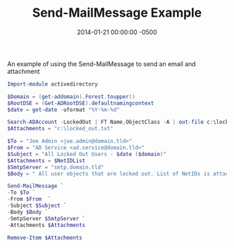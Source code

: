 ﻿---
title:  Send-MailMessage Example
date:   2014-01-21 00:00:00 -0500
categories: IT
---

An example of using the Send-MailMessage to send an email and attachment

```powershell
Import-module activedirectory

$Domain = (get-addomain).Forest.toupper()
$RootDSE = (Get-ADRootDSE).defaultnamingcontext
$date = get-date -uformat "%Y-%m-%d"

Search-ADAccount -LockedOut | FT Name,ObjectClass -A | out-file c:\locked_out.txt
$Attachments = "c:\locked_out.txt"

$To = "Joe Admin <joe.admin@domain.tld>"
$From = "AD Service <ad.service@domain.tld>"
$Subject = "All Locked Out Users - $date ($domain)"
$Attachments = $NetIDList
$SmtpServer = "smtp.domain.tld"
$Body = " All user objects that are locked out. List of NetIDs is attached."

Send-MailMessage `
-To $To `
-From $From  `
-Subject $Subject `
-Body $Body `
-SmtpServer $SmtpServer `
-Attachments $Attachments

Remove-Item $Attachments
```
